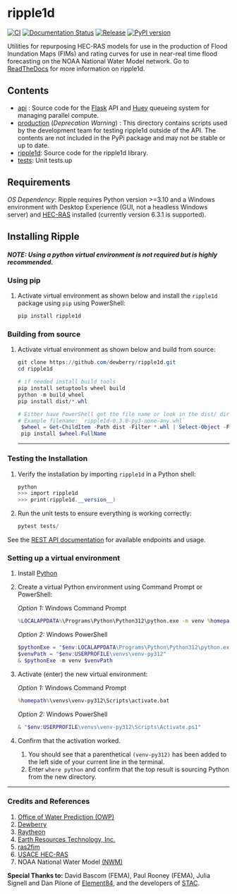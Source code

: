 # ripple1d
[![CI](https://github.com/dewberry/ripple1d/actions/workflows/ci.yaml/badge.svg?branch=main)](https://github.com/dewberry/ripple1d/actions/workflows/ci.yaml)
[![Documentation Status](https://readthedocs.org/projects/ripple1d/badge/?version=latest)](https://ripple1d.readthedocs.io/en/latest/?badge=latest)
[![Release](https://github.com/dewberry/ripple1d/actions/workflows/release.yaml/badge.svg)](https://github.com/dewberry/ripple1d/actions/workflows/release.yaml)
[![PyPI version](https://badge.fury.io/py/ripple1d.svg)](https://badge.fury.io/py/ripple1d)

Utilities for repurposing HEC-RAS models for use in the production of Flood Inundation Maps (FIMs) and rating curves for use in near-real time flood forecasting on the NOAA National Water Model network. Go to [ReadTheDocs](http://ripple1d.readthedocs.io/) for more information on ripple1d.

## Contents

 - [api](api/) : Source code for the [Flask](https://flask.palletsprojects.com/en/3.0.x/) API and [Huey](https://huey.readthedocs.io/en/latest/) queueing system for managing parallel compute. 
 - [production](production/) (*Deprecation Warning*) : This directory contains scripts used by the development team for testing ripple1d outside of the API. The contents are not included in the PyPi package and may not be stable or up to date. 
 - [ripple1d](ripple1d/): Source code for the ripple1d library.
 - [tests](tests/): Unit tests.up


## Requirements

*OS Dependency*: Ripple requires Python version >=3.10 and a Windows environment with Desktop Experience (GUI, not a headless Windows server) and [HEC-RAS](https://www.hec.usace.army.mil/software/hec-ras/download.aspx) installed (currently version 6.3.1 is supported).


## Installing Ripple

##### *NOTE: Using a python virtual environment is not required but is highly recommended.*

### Using pip

1. Activate virtual environment as shown below and install the `ripple1d` package using `pip` using PowerShell:

    ```powershell
    pip install ripple1d
    ```

### Building from source 

1. Activate virtual environment as shown below and build from source:

    ```powershell
    git clone https://github.com/dewberry/ripple1d.git
    cd ripple1d

    # if needed install build tools
    pip install setuptools wheel build
    python -m build_wheel
    pip install dist/*.whl

    # Either have PowerShell get the file name or look in the dist/ directory for the latest .whl file
    # Example filename: `ripple1d-0.3.0-py3-none-any.whl`
     $wheel = Get-ChildItem -Path dist -Filter *.whl | Select-Object -First 1
     pip install $wheel.FullName
    ```

    ---

### Testing the Installation

1. Verify the installation by importing `ripple1d` in a Python shell:
    ```powershell
    python
    >>> import ripple1d
    >>> print(ripple1d.__version__)
    ```

2. Run the unit tests to ensure everything is working correctly:
    ```powershell
    pytest tests/
    ```

See the [REST API documentation](docs/api/README.rst) for available endpoints and usage.

### Setting up a virtual environment

1. Install [Python](https://www.python.org/downloads/)
2. Create a virtual Python environment using Command Prompt or PowerShell:
    
    *Option 1:* Windows Command Prompt
    ```bat
    %LOCALAPPDATA%\Programs\Python\Python312\python.exe -m venv %homepath%\venvs\venv-py312
    ```

    *Option 2:* Windows PowerShell
    ```powershell
    $pythonExe = "$env:LOCALAPPDATA\Programs\Python\Python312\python.exe"
    $venvPath = "$env:USERPROFILE\venvs\venv-py312"
    & $pythonExe -m venv $venvPath
    ```

3. Activate (enter) the new virtual environment:

    *Option 1:* Windows Command Prompt
    ```bat
    %homepath%\venvs\venv-py312\Scripts\activate.bat
    ```

    *Option 2:* Windows PowerShell
    ```powershell
    & "$env:USERPROFILE\venvs\venv-py312\Scripts\Activate.ps1"
    ```

4. Confirm that the activation worked.
    1. You should see that a parenthetical `(venv-py312)` has been added to the left side of your current line in the terminal.
    2. Enter `where python` and confirm that the top result is sourcing Python from the new directory.

---


### Credits and References
1. [Office of Water Prediction (OWP)](https://water.noaa.gov/)
1. [Dewberry](https://www.dewberry.com/)
1. [Raytheon](https://www.rtx.com/)
1. [ Earth Resources Technology, Inc.](https://www.ertcorp.com/)
1. [ras2fim](https://github.com/NOAA-OWP/ras2fim)
1. [USACE HEC-RAS](https://www.hec.usace.army.mil/software/hec-ras/)
1. NOAA National Water Model [(NWM)](https://water.noaa.gov/about/nwm)




**Special Thanks to:** David Bascom (FEMA), Paul Rooney (FEMA),  Julia Signell and Dan Pilone of [Element84](https://www.element84.com/), and the developers of [STAC](https://stacspec.org/en).